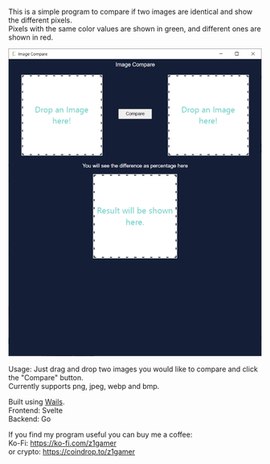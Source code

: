 This is a simple program to compare if two images are identical and show the different pixels.  
Pixels with the same color values are shown in green, and different ones are shown in red.

![Screenshot](/screenshots/mainwindow.png?raw=true)

Usage: Just drag and drop two images you would like to compare and click the "Compare" button.  
Currently supports png, jpeg, webp and bmp.

Built using [Wails](https://github.com/wailsapp/wails).  
Frontend: Svelte  
Backend: Go  
  
If you find my program useful you can buy me a coffee:  
Ko-Fi: https://ko-fi.com/z1gamer  
or crypto: https://coindrop.to/z1gamer
